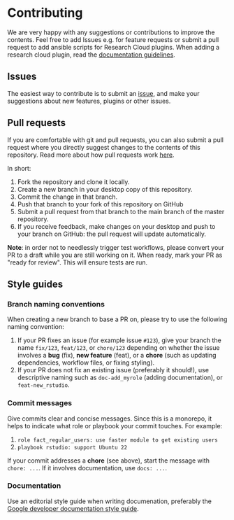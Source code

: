 # Contributing

We are very happy with any suggestions or contributions to improve the contents. Feel free to add Issues e.g. for feature requests or submit a pull request to add ansible scripts for Research Cloud plugins. When adding a research cloud plugin, read the [documentation guidelines](https://utrechtuniversity.github.io/researchcloud-items/).

## Issues
The easiest way to contribute is to submit an [issue](https://github.com/UtrechtUniversity/researchcloud-items/issues), and make your suggestions about new features, plugins or other issues.

## Pull requests
If you are comfortable with git and pull requests, you can also submit a pull request where you directly suggest changes to the contents of this repository. Read more about how pull requests work [here](https://app.egghead.io/playlists/how-to-contribute-to-an-open-source-project-on-github).

In short:

1. Fork the repository and clone it locally.
2. Create a new branch in your desktop copy of this repository.
3. Commit the change in that branch.
4. Push that branch to your fork of this repository on GitHub
5. Submit a pull request from that branch to the main branch of the master repository. 
6. If you receive feedback, make changes on your desktop and push to your branch on GitHub: the pull request will update automatically.

**Note**: in order not to needlessly trigger test workflows, please convert your PR to a draft while you are still working on it. When ready, mark your PR as "ready for review". This will ensure tests are run.

## Style guides

### Branch naming conventions

When creating a new branch to base a PR on, please try to use the following naming convention:

1. If your PR fixes an issue (for example issue `#123`), give your branch the name `fix/123`, `feat/123`, or `chore/123` depending on whether the issue involves a **bug** (fix), **new feature** (feat), or a **chore** (such as updating dependencies, workflow files, or fixing styling).
2. If your PR does not fix an existing issue (preferably it should!), use descriptive naming such as `doc-add_myrole` (adding documentation), or `feat-new_rstudio`.

### Commit messages

Give commits clear and concise messages. Since this is a monorepo, it helps to indicate what role or playbook your commit touches. For example:

1. `role fact_regular_users: use faster module to get existing users`
2. `playbook rstudio: support Ubuntu 22`

If your commit addresses a **chore** (see above), start the message with `chore: ...`. If it involves documentation, use `docs: ...`.

### Documentation

Use an editorial style guide when writing documenation, preferably the [Google developer documentation style guide](https://developers.google.com/style). 
